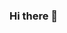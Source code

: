### Hi there 👋

<!--
**devjoseantonio/devjoseantonio** is a ✨ _special_ ✨ repository because its `README.md` (this file) appears on your GitHub profile.

Here are some ideas to get you started:

- 🔭 I’m currently working on ...
- 🌱 I’m currently learning ...
- 👯 I’m looking to collaborate on ...
- 🤔 I’m looking for help with ...
- 💬 Ask me about ...
- 📫 How to reach me: ...
- 😄 Pronouns: ...
- ⚡ Fun fact: ...
1
- 👋 Hi, I’m @devjoseantonio
2
- 👀 I’m interested in ...
3
- 🌱 I’m currently learning ...
4
- 💞️ I’m looking to collaborate on ...
5
- 📫 How to reach me ...
6

-->

